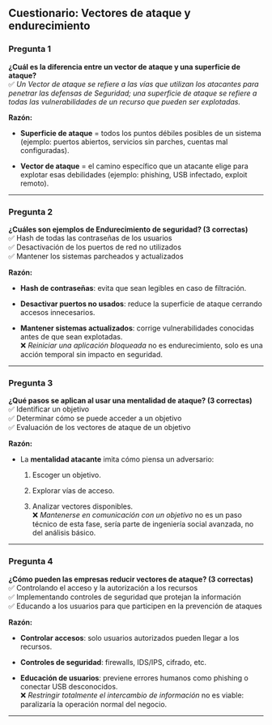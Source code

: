 
## **Cuestionario: Vectores de ataque y endurecimiento**

### **Pregunta 1**

**¿Cuál es la diferencia entre un vector de ataque y una superficie de ataque?**  
✅ _Un Vector de ataque se refiere a las vías que utilizan los atacantes para penetrar las defensas de Seguridad; una superficie de ataque se refiere a todas las vulnerabilidades de un recurso que pueden ser explotadas._

**Razón:**

- **Superficie de ataque** = todos los puntos débiles posibles de un sistema (ejemplo: puertos abiertos, servicios sin parches, cuentas mal configuradas).
    
- **Vector de ataque** = el camino específico que un atacante elige para explotar esas debilidades (ejemplo: phishing, USB infectado, exploit remoto).
    

---

### **Pregunta 2**

**¿Cuáles son ejemplos de Endurecimiento de seguridad? (3 correctas)**  
✅ Hash de todas las contraseñas de los usuarios  
✅ Desactivación de los puertos de red no utilizados  
✅ Mantener los sistemas parcheados y actualizados

**Razón:**

- **Hash de contraseñas**: evita que sean legibles en caso de filtración.
    
- **Desactivar puertos no usados**: reduce la superficie de ataque cerrando accesos innecesarios.
    
- **Mantener sistemas actualizados**: corrige vulnerabilidades conocidas antes de que sean explotadas.  
    ❌ _Reiniciar una aplicación bloqueada_ no es endurecimiento, solo es una acción temporal sin impacto en seguridad.
    

---

### **Pregunta 3**

**¿Qué pasos se aplican al usar una mentalidad de ataque? (3 correctas)**  
✅ Identificar un objetivo  
✅ Determinar cómo se puede acceder a un objetivo  
✅ Evaluación de los vectores de ataque de un objetivo

**Razón:**

- La **mentalidad atacante** imita cómo piensa un adversario:
    
    1. Escoger un objetivo.
        
    2. Explorar vías de acceso.
        
    3. Analizar vectores disponibles.  
        ❌ _Mantenerse en comunicación con un objetivo_ no es un paso técnico de esta fase, sería parte de ingeniería social avanzada, no del análisis básico.
        

---

### **Pregunta 4**

**¿Cómo pueden las empresas reducir vectores de ataque? (3 correctas)**  
✅ Controlando el acceso y la autorización a los recursos  
✅ Implementando controles de seguridad que protejan la información  
✅ Educando a los usuarios para que participen en la prevención de ataques

**Razón:**

- **Controlar accesos**: solo usuarios autorizados pueden llegar a los recursos.
    
- **Controles de seguridad**: firewalls, IDS/IPS, cifrado, etc.
    
- **Educación de usuarios**: previene errores humanos como phishing o conectar USB desconocidos.  
    ❌ _Restringir totalmente el intercambio de información_ no es viable: paralizaría la operación normal del negocio.
    

---

